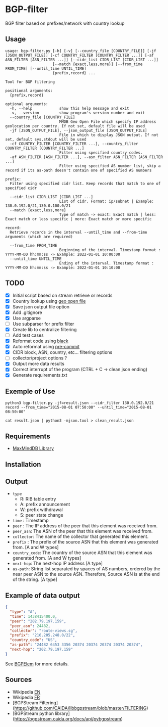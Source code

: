 # BGP-filter

BGP filter based on prefixes/network with country lookup

## Usage

~~~~shell
usage: bgp-filter.py [-h] [-v] [--country_file [COUNTRY_FILE]] [-jf [JSON_OUTPUT_FILE]] [-cf COUNTRY_FILTER [COUNTRY_FILTER ...]] [-af ASN_FILTER [ASN_FILTER ...]] [--cidr_list CIDR_LIST [CIDR_LIST ...]]
                     [--match {exact,less,more}] [--from_time FROM_TIME] [--until_time UNTIL_TIME]
                     {prefix,record} ...

Tool for BGP filtering

positional arguments:
  {prefix,record}

optional arguments:
  -h, --help            show this help message and exit
  -v, --version         show program's version number and exit
  --country_file [COUNTRY_FILE]
                        MMDB Geo Open File which specify IP address geolocation per country. If not set, default file will be used
  -jf [JSON_OUTPUT_FILE], --json_output_file [JSON_OUTPUT_FILE]
                        File in which to display JSON output. If not set, default sys.stdout will be used
  -cf COUNTRY_FILTER [COUNTRY_FILTER ...], --country_filter COUNTRY_FILTER [COUNTRY_FILTER ...]
                        Filter using specified country codes.
  -af ASN_FILTER [ASN_FILTER ...], --asn_filter ASN_FILTER [ASN_FILTER ...]
                        Filter using specified AS number list, skip a record if its as-path doesn't contain one of specified AS numbers

prefix:
  Filter using specified cidr list. Keep records that match to one of specified cidr

  --cidr_list CIDR_LIST [CIDR_LIST ...]
                        List of cidr. Format: ip/subnet | Example: 130.0.192.0/21,130.0.100.0/21
  --match {exact,less,more}
                        Type of match -> exact: Exact match | less: Exact match or less specific | more: Exact match or more specific

record:
  Retrieve records in the interval --until_time and --from-time arguments (which are required)

  --from_time FROM_TIME
                        Beginning of the interval. Timestamp format : YYYY-MM-DD hh:mm:ss -> Example: 2022-01-01 10:00:00
  --until_time UNTIL_TIME
                        Ending of the interval. Timestamp format : YYYY-MM-DD hh:mm:ss -> Example: 2022-01-01 10:10:00
~~~~

## TODO

- [X] Initial script based on stream retrieve or records
- [X] Country lookup using [geo open file](https://data.public.lu/en/datasets/geo-open-ip-address-geolocation-per-country-in-mmdb-format/)
- [X] Save json output file option
- [X] Add .gitignore
- [X] Use argparse
- [ ] Use subparser for prefix filter
- [X] Create lib to centralize filtering
- [ ] Add test cases
- [X] Reformat code using [black](https://black.readthedocs.io/en/stable/getting_started.html)
- [X] Auto reformat using [pre-commit](https://pre-commit.com/)
- [X] CIDR block, ASN, country, etc... filtering options
- [ ] collector/project options ?
- [X] Output more data results
- [X] Correct interrupt of the program (CTRL + C -> clean json ending)
- [X] Generate requirements.txt

## Exemple of Use


`python3 bgp-filter.py -jf=result.json --cidr_filter 130.0.192.0/21 record --from_time="2015-08-01 07:50:00" --until_time="2015-08-01 08:50:00"`

`cat result.json | python3 -mjson.tool > clean_result.json`

## Requirements

- [MaxMindDB Library](https://github.com/maxmind/MaxMind-DB-Reader-python)

## Installation

## Output

- `type`
  - R: RIB table entry
  - A: prefix announcement
  - W: prefix withdrawal
  - S: peer state change
- `time` : Timestamp
- `peer` : The IP address of the peer that this element was received from.
- `peer_asn`: The ASN of the peer that this element was received from.
- `collector`: The name of the collector that generated this element.
- `prefix` : The prefix of the source ASN that this element was generated from. [A and W types]
- `country_code`: The country of the source ASN that this element was generated from. [A and W types]
- `next-hop`: The next-hop IP address [A type]
- `as-path`: String list separated by spaces of AS numbers, ordered by the near peer ASN to the source ASN. Therefore, Source ASN is at the end of the string. [A type]

## Example of data output

~~~~json
{
  "type": "A",
  "time": 1438415400.0,
  "peer": "202.79.197.159",
  "peer_asn": 24482,
  "collector": "route-views.sg",
  "prefix": "216.205.248.0/22",
  "country_code": "US",
  "as-path": "24482 6453 3356 20374 20374 20374 20374 20374",
  "next-hop": "202.79.197.159"
}
~~~~

See [BGPElem](https://bgpstream.caida.org/docs/api/pybgpstream/_pybgpstream.html#bgpelem) for more details.

## Sources

- Wikipedia [EN](https://en.wikipedia.org/wiki/Border_Gateway_Protocol)
- Wikipedia [FR](https://fr.wikipedia.org/wiki/Border_Gateway_Protocol)
- [BGPStream Filtering] (<https://github.com/CAIDA/libbgpstream/blob/master/FILTERING>)
- [BGPStream python library] (https://bgpstream.caida.org/docs/api/pybgpstream)
